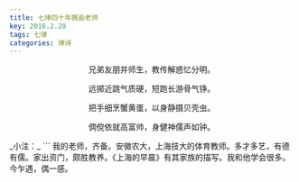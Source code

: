 ```yaml
---
title: 七律四十年邂逅老师
key: 2016.2.28
tags: 七律
categories: 律诗
---
```


<p align="center">兄弟友朋并师生，教传解惑忆分明。
</p>
<p align="center">远掷近跳气质硬，短跑长游骨气铮。
</p>
<p align="center">把手细烹蟹黄蛋，以身静摄贝壳虫。
</p>
<p align="center">倜傥依就高富帅，身健神儒声如钟。
</p>
_小注：_
```
我的老师，齐备。安徽农大，上海技大的体育教师。多才多艺，有德有儒。家出资门，颇胜教养。《上海的早晨》有其家族的描写。我和他学会很多。今乍遇，偶一感。

```